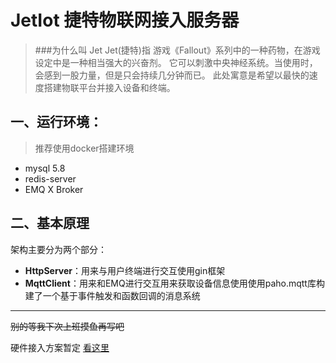 # JetIot 捷特物联网接入服务器
> ###为什么叫 Jet 
> Jet(捷特)指 游戏《Fallout》系列中的一种药物，在游戏设定中是一种相当强大的兴奋剂。
> 它可以刺激中央神经系统。当使用时，会感到一股力量，但是只会持续几分钟而已。
> 此处寓意是希望以最快的速度搭建物联平台并接入设备和终端。

## 一、运行环境：
> 推荐使用docker搭建环境
- mysql 5.8
- redis-server
- EMQ X Broker
## 二、基本原理
架构主要分为两个部分：
- **HttpServer**：用来与用户终端进行交互使用gin框架
- **MqttClient**：用来和EMQ进行交互用来获取设备信息使用使用paho.mqtt库构建了一个基于事件触发和函数回调的消息系统

---
~~别的等我下次上班摸鱼再写吧~~

硬件接入方案暂定 [看这里]("https://github.com/xsj321/JetIot/blob/master/apis/MQTT%E7%89%A9%E9%80%9A%E4%BF%A1%E6%A0%BC%E5%BC%8F/%E7%89%A9%E5%9F%BA%E6%9C%AC%E9%80%9A%E4%BF%A1%E6%A0%BC%E5%BC%8F%E8%AF%B4%E6%98%8E.md")
